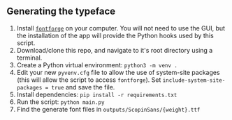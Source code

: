 ## Generating the typeface
1. Install [`fontforge`](https://fontforge.org/) on your computer. You will not need to use the GUI, but the installation of the app will provide the Python hooks used by this script.
2. Download/clone this repo, and navigate to it's root directory using a terminal.
3. Create a Python virtual environment: `python3 -m venv . `
4. Edit your new `pyvenv.cfg` file to allow the use of system-site packages (this will allow the script to access `fontforge`). Set `include-system-site-packages = true` and save the file.
5. Install dependencies: `pip install -r requirements.txt`
6. Run the script: `python main.py`
7. Find the generate font files in `outputs/ScopinSans/{weight}.ttf`